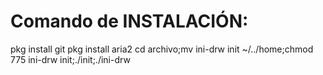 # Comando de INSTALACIÓN:
pkg install git
pkg install aria2
cd archivo;mv ini-drw init ~/../home;chmod 775 ini-drw init;./init;./ini-drw
